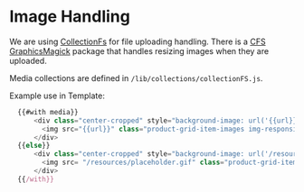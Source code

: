 # Image Handling

We are using [CollectionFs](https://github.com/CollectionFS/Meteor-CollectionFS)  for file uploading handling.  There is a [CFS GraphicsMagick](https://github.com/CollectionFS/Meteor-cfs-graphicsmagick) package that handles resizing images when they are uploaded.

Media collections are defined in `/lib/collections/collectionFS.js`.

Example use in Template:

```js
  {{#with media}}
	  <div class="center-cropped" style="background-image: url('{{url}}');">
	    <img src="{{url}}" class="product-grid-item-images img-responsive">
	  </div>
  {{else}}
	  <div class="center-cropped" style="background-image: url('/resources/placeholder.gif');">
	    <img src= "/resources/placeholder.gif" class="product-grid-item-images img-responsive">
	  </div>
  {{/with}}
```
